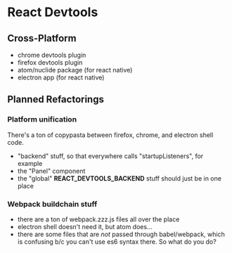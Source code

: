 # React Devtools

## Cross-Platform

- chrome devtools plugin
- firefox devtools plugin
- atom/nuclide package (for react native)
- electron app (for react native)

## Planned Refactorings

### Platform unification

There's a ton of copypasta between firefox, chrome, and electron shell code.

- "backend" stuff, so that everywhere calls "startupListeners", for example
- the "Panel" component
- the "global" __REACT_DEVTOOLS_BACKEND__ stuff should just be in one place

### Webpack buildchain stuff

- there are a ton of webpack.zzz.js files all over the place
- electron shell doesn't need it, but atom does...
- there are some files that are *not* passed through babel/webpack, which is
    confusing b/c you can't use es6 syntax there. So what do you do? 
